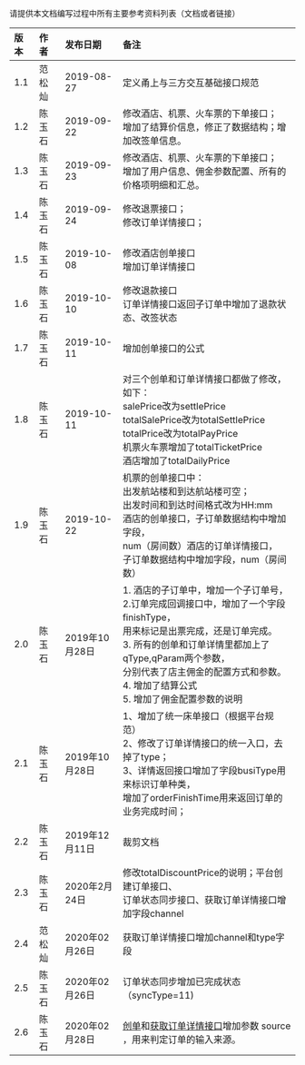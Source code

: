 请提供本文档编写过程中所有主要参考资料列表（文档或者链接）

| 版本 | 作者   | 发布日期   | 备注                                                         |
| :-- | :------ | :---------- | :------------------------------------------------------------ |
| 1.1  | 范松灿 | 2019-08-27 | 定义甬上与三方交互基础接口规范                               |
| 1.2  | 陈玉石 | 2019-09-22 | 修改酒店、机票、火车票的下单接口；<br/>增加了结算价信息，修正了数据结构；增加改签单信息。 |
| 1.3  | 陈玉石 | 2019-09-23 | 修改酒店、机票、火车票的下单接口；<br/>增加了用户信息、佣金参数配置、所有的价格项明细和汇总。 |
| 1.4 | 陈玉石 | 2019-09-24 | 修改退票接口；<br>修改订单详情接口； |
| 1.5 | 陈玉石 | 2019-10-08 | 修改酒店创单接口<br/>增加订单详情接口 |
| 1.6 | 陈玉石 | 2019-10-10 | 修改退款接口<br/>订单详情接口返回子订单中增加了退款状态、改签状态 |
| 1.7 | 陈玉石 | 2019-10-11 | 增加创单接口的公式 |
| 1.8 | 陈玉石 | 2019-10-11 | 对三个创单和订单详情接口都做了修改，如下：<br/>salePrice改为settlePrice <br/>totalSalePrice改为totalSettlePrice<br/>totalPrice改为totalPayPrice<br/>机票火车票增加了totalTicketPrice<br/>酒店增加了totalDailyPrice |
| 1.9 | 陈玉石 | 2019-10-22 | 机票的创单接口中：<br/>出发航站楼和到达航站楼可空；<br/>出发时间和到达时间格式改为HH:mm<br/>酒店的创单接口，子订单数据结构中增加字段，<br/>num（房间数）酒店的订单详情接口，<br/>子订单数据结构中增加字段，num（房间数） |
| 2.0 | 陈玉石 | 2019年10月28日 | 1. 酒店的子订单中，增加一个子订单号，<br/>2.订单完成回调接口中，增加了一个字段finishType，<br/>用来标记是出票完成，还是订单完成。 <br/>3. 所有的创单和订单详情里都加上了qType,qParam两个参数，<br/>分别代表了店主佣金的配置方式和参数。<br/>4. 增加了结算公式<br/>5. 增加了佣金配置参数的说明 |
| 2.1 | 陈玉石 | 2019年10月28日 | 1、增加了统一床单接口（根据平台规范）<br/>2、修改了订单详情接口的统一入口，去掉了type；<br/>3、详情返回接口增加了字段busiType用来标识订单种类，<br/>增加了orderFinishTime用来返回订单的业务完成时间； |
| 2.2 | 陈玉石 | 2019年12月11日 | 裁剪文档 |
| 2.3 | 陈玉石 | 2020年2月24日 | 修改totalDiscountPrice的说明；平台创建订单接口、<br/>订单状态同步接口、获取订单详情接口增加字段channel |
| 2.4 | 范松灿 | 2020年02月26日 | 获取订单详情接口增加channel和type字段 |
| 2.5 | 陈玉石 | 2020年02月26日 | 订单状态同步增加已完成状态（syncType=11) |
| 2.6 | 陈玉石 | 2020年02月28日 | [创单](H5.md#平台创建订单接口)和[获取订单详情接口](H5.md#获取订单详情接口)增加参数 source ，用来判定订单的输入来源。 |





